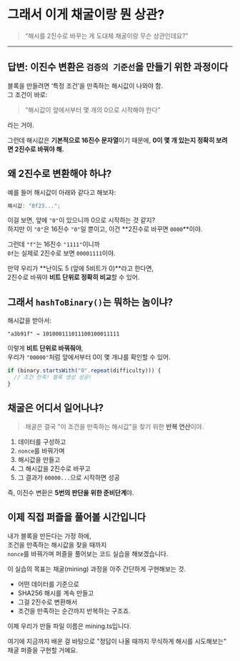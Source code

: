 # 그래서 이게 채굴이랑 뭔 상관?

> “해시를 2진수로 바꾸는 게 도대체 채굴이랑 무슨 상관인데요?”

---

## 답변: 이진수 변환은 `검증의 기준선`을 만들기 위한 과정이다

블록을 만들려면 ‘특정 조건’을 만족하는 해시값이 나와야 함.  
그 조건이 바로:

> “해시값이 앞에서부터 몇 개의 0으로 시작해야 한다”

라는 거야.

그런데 해시값은 **기본적으로 16진수 문자열**이기 때문에, **0이 몇 개 있는지 정확히 보려면 2진수로 바꿔야 해.**

## 왜 2진수로 변환해야 하냐?

예를 들어 해시값이 아래와 같다고 해보자:

```ts
해시값: "0f23...";
```

이걸 보면, 앞에 `"0"`이 있으니까 0으로 시작하는 것 같지?  
하지만 이 `"0"`은 16진수 `"0"`일 뿐이고, 이건 **2진수로 바꾸면 `0000`**이야.

그런데 `"f"`는 16진수 `"1111"`이니까  
`0f`는 실제로 2진수로 보면 `00001111`이야.

만약 우리가 **난이도 5 (앞에 5비트가 0)**라고 한다면,  
2진수로 바꿔야 **비트 단위로 정확히 비교**할 수 있어.

## 그래서 `hashToBinary()`는 뭐하는 놈이냐?

해시값을 받아서:

```
"a3b91f" → 101000111011100100011111
```

이렇게 **비트 단위로 바꿔줘야**,  
우리가 `"00000"`처럼 앞에서부터 0이 몇 개냐를 확인할 수 있어.

```ts
if (binary.startsWith("0".repeat(difficulty))) {
  // 조건 만족! 블록 생성 성공!
}
```

## 채굴은 어디서 일어나냐?

> 채굴은 결국 "이 조건을 만족하는 해시값"을 찾기 위한 **반복 연산**이야.

1. 데이터를 구성하고
2. `nonce`를 바꿔가며
3. 해시값을 만들고
4. 그 해시값을 2진수로 바꾸고
5. 그 결과가 `00000...`으로 시작하면 성공

즉, 이진수 변환은 **5번의 판단을 위한 준비단계**야.

## 이제 직접 퍼즐을 풀어볼 시간입니다

내가 블록을 만든다는 가정 하에,  
조건을 만족하는 해시값을 찾을 때까지  
`nonce`를 바꿔가며 퍼즐을 풀어보는 코드 실습을 해보겠습니다.

이 실습의 목표는 채굴(mining) 과정을 아주 간단하게 구현해보는 것.

- 어떤 데이터를 기준으로
- SHA256 해시를 계속 만들고
- 그걸 2진수로 변환해서
- 조건을 만족하는 순간까지 반복하는 구조죠.

이제 우리가 만들 파일 이름은 mining.ts입니다.

여기에 지금까지 배운 걸 바탕으로
"정답이 나올 때까지 무식하게 해시를 시도해보는" 채굴 퍼즐을 구현할 거예요.

